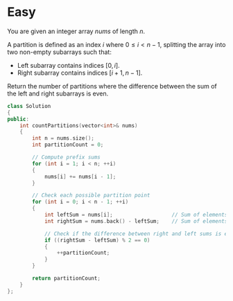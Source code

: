 # Easy

You are given an integer array $nums$ of length $n$.

A partition is defined as an index $i$ where $0 \leq i < n - 1$, splitting the array into two non-empty subarrays such that:

- Left subarray contains indices $[0, i]$.
- Right subarray contains indices $[i + 1, n - 1]$.

Return the number of partitions where the difference between the sum of the left and right subarrays is even.

```cpp
class Solution 
{
public:
    int countPartitions(vector<int>& nums) 
    {
        int n = nums.size();
        int partitionCount = 0;

        // Compute prefix sums
        for (int i = 1; i < n; ++i)
        {
            nums[i] += nums[i - 1];
        }

        // Check each possible partition point
        for (int i = 0; i < n - 1; ++i)
        {
            int leftSum = nums[i];                   // Sum of elements in the left partition
            int rightSum = nums.back() - leftSum;    // Sum of elements in the right partition

            // Check if the difference between right and left sums is even
            if ((rightSum - leftSum) % 2 == 0)
            {
                ++partitionCount;
            }
        }

        return partitionCount;
    }
};
```
